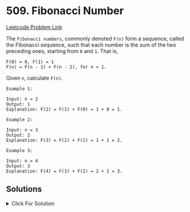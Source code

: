 # 509. Fibonacci Number

[Leetcode Problem Link](https://leetcode.com/problems/fibonacci-number/)

The `Fibonacci numbers`, commonly denoted `F(n)` form a sequence, called the Fibonacci sequence, such that each number is the sum of the two preceding ones, starting from `0` and `1`. That is,

```
F(0) = 0, F(1) = 1
F(n) = F(n - 1) + F(n - 2), for n > 1.
```

Given `n`, calculate `F(n)`.

```
Example 1:

Input: n = 2
Output: 1
Explanation: F(2) = F(1) + F(0) = 1 + 0 = 1.
```

```
Example 2:

Input: n = 3
Output: 2
Explanation: F(3) = F(2) + F(1) = 1 + 1 = 2.
```

```
Example 3:

Input: n = 4
Output: 3
Explanation: F(4) = F(3) + F(2) = 2 + 1 = 3.
```

## Solutions

<details>
  <summary>Click For Solution</summary>

```JS
var fib = function(n) {
    if(n <= 1) return n
    return fib(n-1) + fib(n-2)
};
```

</details>
